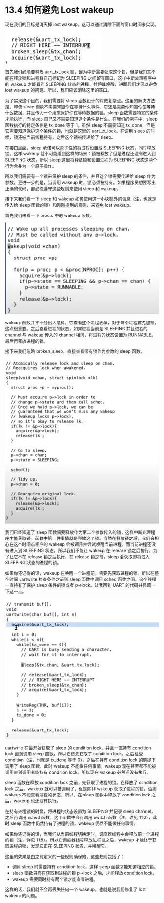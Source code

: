 # 13.4 如何避免 Lost wakeup

现在我们的目标是消灭掉 lost wakeup。这可以通过消除下面的窗口时间来实现。

![](<../assets/image (459) (1) (1) (1) (1).png>)

首先我们必须要释放 uart_tx_lock 锁，因为中断需要获取这个锁，但是我们又不能在释放锁和进程将自己标记为 SLEEPING 之间留有窗口。这样中断处理程序中的 wakeup 才能看到 SLEEPING 状态的进程，并将其唤醒，进而我们才可以避免 lost wakeup 的问题。所以，我们应该消除这里的窗口。

为了实现这个目的，我们需要将 sleep 函数设计的稍微复杂点。这里的解决方法是，即使 sleep 函数不需要知道你在等待什么事件，它还是需要你知道你在等待什么数据，并且传入一个用来保护你在等待数据的锁。sleep 函数需要特定的条件才能执行，而 sleep 自己又不需要知道这个条件是什么。在我们的例子中，sleep 函数执行的特定条件是 tx_done 等于 1。虽然 sleep 不需要知道 tx_done，但是它需要知道保护这个条件的锁，也就是这里的 uart_tx_lock。在调用 sleep 的时候，锁还被当前线程持有，之后这个锁被传递给了 sleep。

在接口层面，sleep 承诺可以原子性的将进程设置成 SLEEPING 状态，同时释放锁。这样 wakeup 就不可能看到这样的场景：锁被释放了但是进程还没有进入到 SLEEPING 状态。所以 sleep 这里将释放锁和设置进程为 SLEEPING 状态这两个行为合并为一个原子操作。

所以我们需要有一个锁来保护 sleep 的条件，并且这个锁需要传递给 sleep 作为参数。更进一步的是，当调用 wakeup 时，锁必须被持有。如果程序员想要写出正确的代码，都必须遵守这些规则来使用 sleep 和 wakeup。

接下来我们看一下 sleep 和 wakeup 如何使用这一小块额外的信息（注，也就是传入给 sleep 函数的锁）和刚刚提到的规则，来避免 lost wakeup。

首先我们来看一下 proc.c 中的 wakeup 函数。

![](<../assets/image (612).png>)

wakeup 函数并不十分出人意料。它查看整个进程表单，对于每个进程首先加锁，这点很重要。之后查看进程的状态，如果进程当前是 SLEEPING 并且进程的 channel 与 wakeup 传入的 channel 相同，将进程的状态设置为 RUNNABLE。最后再释放进程的锁。

接下来我们忽略 broken_sleep，直接查看带有锁作为参数的 sleep 函数。

![](<../assets/image (569).png>)

我们已经知道了 sleep 函数需要释放作为第二个参数传入的锁，这样中断处理程序才能获取锁。函数中第一件事情就是释放这个锁。当然在释放锁之后，我们会担心在这个时间点相应的 wakeup 会被调用并尝试唤醒当前进程，而当前进程还没有进入到 SLEEPING 状态。所以我们不能让 wakeup 在 release 锁之后执行。为了让它不在 release 锁之后执行，在 release 锁之前，sleep 会获取即将进入 SLEEPING 状态的进程的锁。

如果你还记得的话，wakeup 在唤醒一个进程前，需要先获取进程的锁。所以在整个时间 uartwrite 检查条件之前到 sleep 函数中调用 sched 函数之间，这个线程一直持有了保护 sleep 条件的锁或者 p->lock。让我回到 UART 的代码并强调一下这一点。

![](<../assets/image (559).png>)

uartwrite 在最开始获取了 sleep 的 condition lock，并且一直持有 condition lock 直到调用 sleep 函数。所以它首先获取了 condition lock，之后检查 condition（注，也就是 tx_done 等于 0），之后在持有 condition lock 的前提下调用了 sleep 函数。此时 wakeup 不能做任何事情，wakeup 现在甚至都不能被调用直到调用者能持有 condition lock。所以现在 wakeup 必然还没有执行。

sleep 函数在释放 condition lock 之前，先获取了进程的锁。在释放了 condition lock 之后，wakeup 就可以被调用了，但是除非 wakeup 获取了进程的锁，否则 wakeup 不能查看进程的状态。所以，在 sleep 函数中释放了 condition lock 之后，wakeup 也还没有执行。

在持有进程锁的时候，将进程的状态设置为 SLEEPING 并记录 sleep channel，之后再调用 sched 函数，这个函数中会再调用 switch 函数（注，详见 11.6），此时 sleep 函数中仍然持有了进程的锁，wakeup 仍然不能做任何事情。

如果你还记得的话，当我们从当前线程切换走时，调度器线程中会释放前一个进程的锁（注，详见 11.8）。所以在调度器线程释放进程锁之后，wakeup 才能终于获取进程的锁，发现它正在 SLEEPING 状态，并唤醒它。

这里的效果是由之前定义的一些规则确保的，这些规则包括了：

- 调用 sleep 时需要持有 condition lock，这样 sleep 函数才能知道相应的锁。
- sleep 函数只有在获取到进程的锁 p->lock 之后，才能释放 condition lock。
- wakeup 需要同时持有两个锁才能查看进程。

这样的话，我们就不会再丢失任何一个 wakeup，也就是说我们修复了 lost wakeup 的问题。
